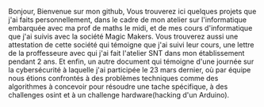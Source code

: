 Bonjour, 
Bienvenue sur mon github,
Vous trouverez ici quelques projets que j'ai faits personnellement, dans le cadre de mon atelier sur l'informatique embarquée avec ma prof de maths le midi, et de mes cours d'informatique que j'ai suivis avec la société Magic Makers.
Vous trouverez aussi une attestation de cette société qui témoigne que j'ai suivi leur cours, une lettre de la proffesseure avec qui j'ai fait l'atelier SNT dans mon établissement pendant 2 ans. Et enfin, un autre document qui témoigne d'une journée sur la cybersécurité à laquelle j'ai participée le 23 mars dernier, où par équipe nous étions confrontés à des problèmes techniques comme des algorithmes à concevoir pour résoudre une tache spécifique, à des challenges osint et à un challenge hardware(hacking d'un Arduino).
